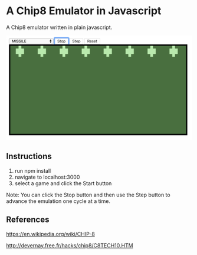 # A Chip8 Emulator in Javascript

A Chip8 emulator written in plain javascript.

![AltText](/screenshot.png?raw=true "Chip8")

## Instructions

1. run npm install
2. navigate to localhost:3000
3. select a game and click the Start button

Note: You can click the Stop button and then use the Step button to
advance the emulation one cycle at a time.

## References

https://en.wikipedia.org/wiki/CHIP-8

http://devernay.free.fr/hacks/chip8/C8TECH10.HTM
